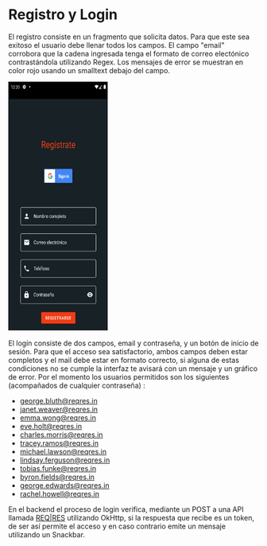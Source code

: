 # Registro y Login

El registro consiste en un fragmento que solicita datos.
Para que este sea exitoso el usuario debe llenar todos los campos. 
El campo "email" corrobora que la cadena ingresada tenga el formato de correo electónico contrastándola utilizando Regex.
Los mensajes de error se muestran en color rojo usando un smalltext debajo del campo.<br>

<div>
 <img src="../imagenes/Registro.png" width="200px" height="500px">
</div>

El logín consiste de dos campos, email y contraseña, y un botón de inicio de sesión.
Para que el acceso sea satisfactorio, ambos campos deben estar completos y el mail debe estar en formato correcto, si alguna de estas condiciones no se cumple la interfaz te avisará con un mensaje y un gráfico de error. 
Por el momento los usuarios permitidos son los siguientes (acompañados de cualquier contraseña) :

* george.bluth@reqres.in
* janet.weaver@reqres.in
* emma.wong@reqres.in
* eve.holt@reqres.in
* charles.morris@reqres.in
* tracey.ramos@reqres.in
* michael.lawson@reqres.in
* lindsay.ferguson@reqres.in
* tobias.funke@reqres.in
* byron.fields@reqres.in
* george.edwards@reqres.in
* rachel.howell@reqres.in

En el backend el proceso de login verifica, mediante un POST a una API llamada [REQ|RES](https://reqres.in/api/login) utilizando OkHttp, si la respuesta que recibe es un token, de ser así permite el acceso y en caso contrario emite un mensaje utilizando un Snackbar. 